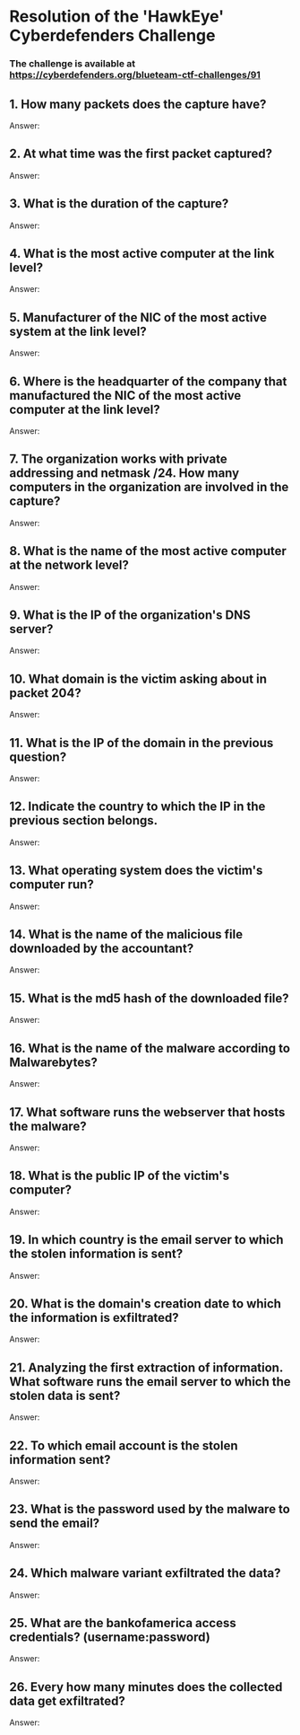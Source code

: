 # Resolution of the 'HawkEye' Cyberdefenders Challenge

### The challenge is available at https://cyberdefenders.org/blueteam-ctf-challenges/91

## 1. How many packets does the capture have?

Answer:

## 2. At what time was the first packet captured?

Answer:

## 3. What is the duration of the capture?

Answer:

## 4. What is the most active computer at the link level?

Answer:

## 5. Manufacturer of the NIC of the most active system at the link level?

Answer:

## 6. Where is the headquarter of the company that manufactured the NIC of the most active computer at the link level?

Answer:

## 7. The organization works with private addressing and netmask /24. How many computers in the organization are involved in the capture?

Answer:

## 8. What is the name of the most active computer at the network level?

Answer:

## 9. What is the IP of the organization's DNS server?

Answer:

## 10. What domain is the victim asking about in packet 204?

Answer:

## 11. What is the IP of the domain in the previous question?

Answer:

## 12. Indicate the country to which the IP in the previous section belongs.

Answer:

## 13. What operating system does the victim's computer run?

Answer:

## 14. What is the name of the malicious file downloaded by the accountant?

Answer:

## 15. What is the md5 hash of the downloaded file?

Answer:

## 16. What is the name of the malware according to Malwarebytes?

Answer:

## 17. What software runs the webserver that hosts the malware?

Answer:

## 18. What is the public IP of the victim's computer?

Answer:

## 19. In which country is the email server to which the stolen information is sent?

Answer:

## 20. What is the domain's creation date to which the information is exfiltrated?

Answer:

## 21. Analyzing the first extraction of information. What software runs the email server to which the stolen data is sent?

Answer:

## 22. To which email account is the stolen information sent?

Answer:

## 23. What is the password used by the malware to send the email?

Answer:

## 24. Which malware variant exfiltrated the data?

Answer:

## 25. What are the bankofamerica access credentials? (username:password)

Answer:

## 26. Every how many minutes does the collected data get exfiltrated?

Answer: